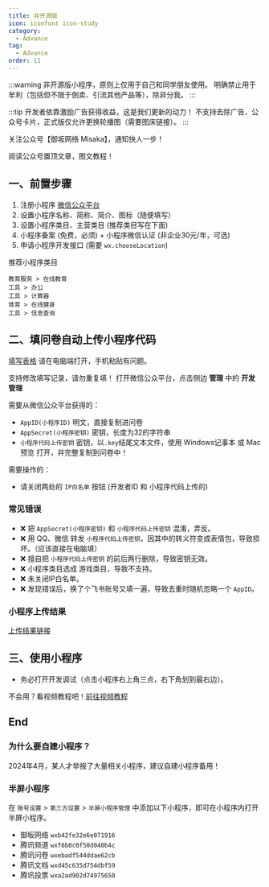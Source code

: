 ```yaml
---
title: 非开源版
icon: iconfont icon-study
category:
  - Advance
tag:
  - Advance
order: 11
---
```


:::warning
非开源版小程序，原则上仅用于自己和同学朋友使用。
明确禁止用于牟利（包括但不限于倒卖、引流其他产品等），除非分我。
:::

:::tip
开发者依靠激励广告获得收益，这是我们更新的动力！
不支持去除广告、公众号卡片，正式版仅允许更换轮播图（需要图床链接）。
:::

关注公众号【御坂网络 Misaka】，通知快人一步！

阅读公众号置顶文章，图文教程！


## 一、前置步骤

1. 注册小程序 [微信公众平台](https://mp.weixin.qq.com)
2. 设置小程序名称、简称、简介、图标（随便填写）
3. 设置小程序类目、主营类目 (推荐类目写在下面)
4. 小程序备案 (免费，必须) + 小程序微信认证 (非企业30元/年，可选)
5. 申请小程序开发接口 (需要 `wx.chooseLocation`)

推荐小程序类目

```
教育服务 > 在线教育
工具 > 办公
工具 > 计算器
体育 > 在线健身
工具 > 信息查询
```

## 二、填问卷自动上传小程序代码

[填写表格](./upload.md) 请在电脑端打开，手机粘贴有问题。

支持修改填写记录，请勿重复填！
打开微信公众平台，点击侧边 **管理** 中的 **开发管理**

需要从微信公众平台获得的：

+ `AppID(小程序ID)` 明文，直接复制进问卷
+ `AppSecret(小程序密钥)` 密钥，长度为32的字符串
+ `小程序代码上传密钥` 密钥，以`.key`结尾文本文件，使用 Windows记事本 或 Mac预览 打开，并完整复制到问卷中！

需要操作的：

- 请关闭两处的 `IP白名单` 按钮 (开发者ID 和 小程序代码上传的)

### 常见错误

+ ❌ 把 `AppSecret(小程序密钥)` 和 `小程序代码上传密钥` 混淆，弄反。
+ ❌ 用 QQ、微信 转发 `小程序代码上传密钥`，因其中的转义符变成表情包，导致损坏。（应该直接在电脑填）
+ ❌ 擅自把 `小程序代码上传密钥` 的前后两行删除，导致密钥无效。
+ ❌ 小程序类目选成 游戏类目，导致不支持。
+ ❌ 未关闭IP白名单。
+ ❌ 发现错误后，换了个飞书账号又填一遍，导致去重时随机忽略一个 `AppID`。 

### 小程序上传结果

[上传结果链接](./upload.md) 

## 三、使用小程序

+ 务必打开开发调试（点击小程序右上角三点，右下角划到最右边）。

不会用？看视频教程吧！[前往视频教程](../guide/tutorial.md#视频教程)

## End

### 为什么要自建小程序？

2024年4月，某人才举报了大量相关小程序，建议自建小程序备用！

### 半屏小程序

在 `账号设置` > `第三方设置` > `半屏小程序管理` 中添加以下小程序，即可在小程序内打开半屏小程序。

+ 御坂网络 `wxb42fe32e6e071916`
+ 腾讯频道 `wxf6b0c0f50d040b4c`
+ 腾讯问卷 `wxebadf544ddae62cb`
+ 腾讯文档 `wxd45c635d754dbf59`
+ 腾讯投票 `wxa2ad902d74975650`
